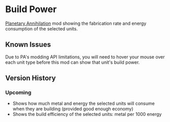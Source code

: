 
Build Power
===========

[Planetary Annihilation](http://www.uberent.com/pa/) mod showing the
fabrication rate and energy consumption of the selected units.


Known Issues
------------

Due to PA's modding API limitations, you will need to hover your mouse over
each unit type before this mod can show that unit's build power.


Version History
---------------

### Upcoming

- Shows how much metal and energy the selected units will consume when they
are building (provided good enough economy)
- Shows the build efficiency of the selected units: metal per 1000 energy

